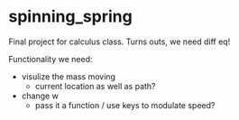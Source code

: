 # spinning_spring

Final project for calculus class. Turns outs, we need diff eq!


Functionality we need:

- visulize the mass moving
  - current location as well as path?
- change w
  - pass it a function / use keys to modulate speed?
